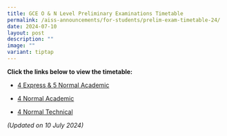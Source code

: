 ```yaml
---
title: GCE O & N Level Preliminary Examinations Timetable
permalink: /aiss-announcements/for-students/prelim-exam-timetable-24/
date: 2024-07-10
layout: post
description: ""
image: ""
variant: tiptap
---
```

<p><strong>Click the links below to view the timetable:</strong>
</p>
<ul data-tight="true" class="tight">
<li>
<p><a href="/files/Timetable/2024 Prelim Sem 2/AHMAD_IBRAHIM_SECONDARY_SCHOOL___Prelim_Sec_4E5N.pdf" rel="noopener noreferrer nofollow" target="_blank">4 Express &amp; 5 Normal Academic</a>
</p>
</li>
<li>
<p><a href="/files/Timetable/2024 Prelim Sem 2/AHMAD_IBRAHIM_SECONDARY_SCHOOL___Prelim_NA.pdf" rel="noopener noreferrer nofollow" target="_blank">4 Normal Academic</a>
</p>
</li>
<li>
<p><a href="/files/Timetable/2024 Prelim Sem 2/AHMAD_IBRAHIM_SECONDARY_SCHOOL___Prelim_NT.pdf" rel="noopener noreferrer nofollow" target="_blank">4 Normal Technical</a>
</p>
</li>
</ul>
<p><em>(Updated on 10 July 2024)</em>
</p>